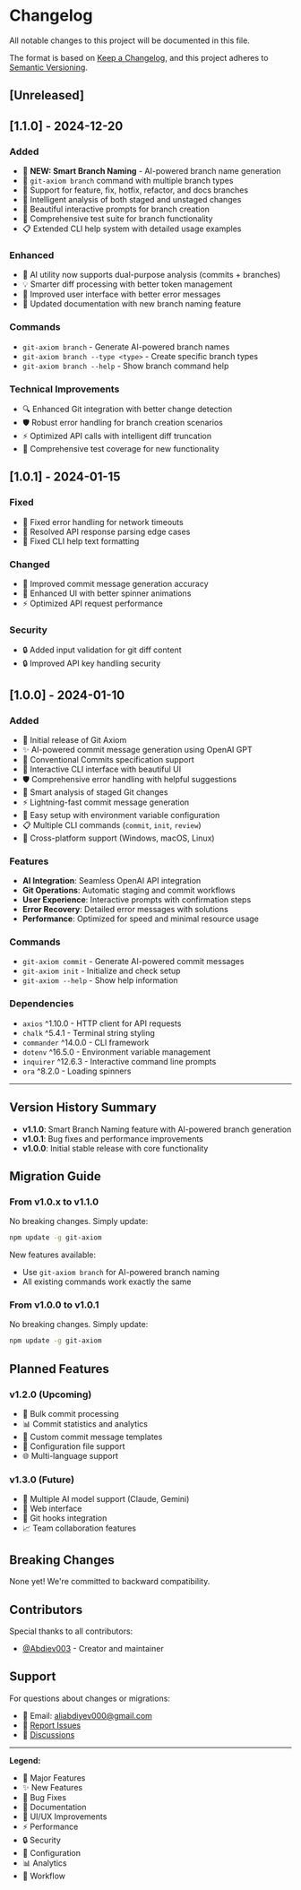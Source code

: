 # Changelog

All notable changes to this project will be documented in this file.

The format is based on [Keep a Changelog](https://keepachangelog.com/en/1.0.0/),
and this project adheres to [Semantic Versioning](https://semver.org/spec/v2.0.0.html).

## [Unreleased]

## [1.1.0] - 2024-12-20

### Added
- 🌟 **NEW: Smart Branch Naming** - AI-powered branch name generation
- 🤖 `git-axiom branch` command with multiple branch types
- 🎯 Support for feature, fix, hotfix, refactor, and docs branches
- 📝 Intelligent analysis of both staged and unstaged changes
- 🎨 Beautiful interactive prompts for branch creation
- 🔧 Comprehensive test suite for branch functionality
- 📋 Extended CLI help system with detailed usage examples

### Enhanced
- 🚀 AI utility now supports dual-purpose analysis (commits + branches)
- 💡 Smarter diff processing with better token management
- 🎨 Improved user interface with better error messages
- 📖 Updated documentation with new branch naming feature

### Commands
- `git-axiom branch` - Generate AI-powered branch names
- `git-axiom branch --type <type>` - Create specific branch types
- `git-axiom branch --help` - Show branch command help

### Technical Improvements
- 🔍 Enhanced Git integration with better change detection
- 🛡️ Robust error handling for branch creation scenarios
- ⚡ Optimized API calls with intelligent diff truncation
- 🧪 Comprehensive test coverage for new functionality

## [1.0.1] - 2024-01-15

### Fixed
- 🐛 Fixed error handling for network timeouts
- 🐛 Resolved API response parsing edge cases
- 🐛 Fixed CLI help text formatting

### Changed
- 📝 Improved commit message generation accuracy
- 🎨 Enhanced UI with better spinner animations
- ⚡ Optimized API request performance

### Security
- 🔒 Added input validation for git diff content
- 🔒 Improved API key handling security

## [1.0.0] - 2024-01-10

### Added
- 🎉 Initial release of Git Axiom
- ✨ AI-powered commit message generation using OpenAI GPT
- 🎯 Conventional Commits specification support
- 🎨 Interactive CLI interface with beautiful UI
- 🛡️ Comprehensive error handling with helpful suggestions
- 📝 Smart analysis of staged Git changes
- ⚡ Lightning-fast commit message generation
- 🔧 Easy setup with environment variable configuration
- 📋 Multiple CLI commands (`commit`, `init`, `review`)
- 🚀 Cross-platform support (Windows, macOS, Linux)

### Features
- **AI Integration**: Seamless OpenAI API integration
- **Git Operations**: Automatic staging and commit workflows  
- **User Experience**: Interactive prompts with confirmation steps
- **Error Recovery**: Detailed error messages with solutions
- **Performance**: Optimized for speed and minimal resource usage

### Commands
- `git-axiom commit` - Generate AI-powered commit messages
- `git-axiom init` - Initialize and check setup
- `git-axiom --help` - Show help information

### Dependencies
- `axios` ^1.10.0 - HTTP client for API requests
- `chalk` ^5.4.1 - Terminal string styling
- `commander` ^14.0.0 - CLI framework
- `dotenv` ^16.5.0 - Environment variable management
- `inquirer` ^12.6.3 - Interactive command line prompts
- `ora` ^8.2.0 - Loading spinners

---

## Version History Summary

- **v1.1.0**: Smart Branch Naming feature with AI-powered branch generation  
- **v1.0.1**: Bug fixes and performance improvements
- **v1.0.0**: Initial stable release with core functionality

## Migration Guide

### From v1.0.x to v1.1.0
No breaking changes. Simply update:
```bash
npm update -g git-axiom
```

New features available:
- Use `git-axiom branch` for AI-powered branch naming
- All existing commands work exactly the same

### From v1.0.0 to v1.0.1
No breaking changes. Simply update:
```bash
npm update -g git-axiom
```

## Planned Features

### v1.2.0 (Upcoming)
- 🔄 Bulk commit processing
- 📊 Commit statistics and analytics  
- 🎨 Custom commit message templates
- 🔧 Configuration file support
- 🌐 Multi-language support

### v1.3.0 (Future)
- 🤖 Multiple AI model support (Claude, Gemini)
- 📱 Web interface
- 🔗 Git hooks integration
- 📈 Team collaboration features

## Breaking Changes

None yet! We're committed to backward compatibility.

## Contributors

Special thanks to all contributors:
- [@Abdiev003](https://github.com/Abdiev003) - Creator and maintainer

## Support

For questions about changes or migrations:
- 📧 Email: aliabdiyev000@gmail.com
- 🐛 [Report Issues](https://github.com/Abdiev003/git-axiom/issues)
- 💬 [Discussions](https://github.com/Abdiev003/git-axiom/discussions)

---

**Legend:**
- 🎉 Major Features
- ✨ New Features  
- 🐛 Bug Fixes
- 📝 Documentation
- 🎨 UI/UX Improvements
- ⚡ Performance
- 🔒 Security
- 🔧 Configuration
- 📊 Analytics
- 🔄 Workflow 
